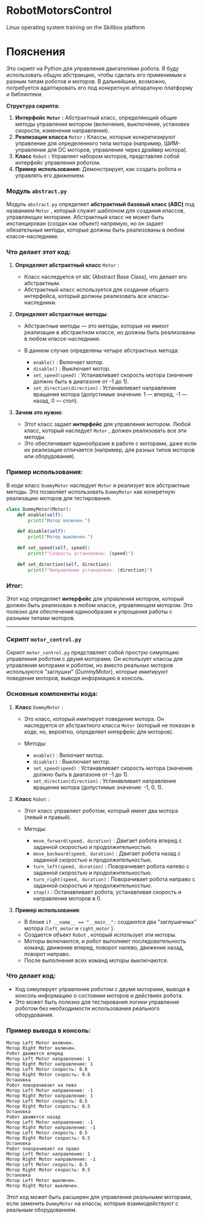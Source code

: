 # RobotMotorsControl
Linux operating system training on the Skillbox platform

# Пояснения

Это скрипт на Python для управления двигателями робота. Я буду использовать общую абстракцию, чтобы сделать его применимым к разным типам роботов и моторов. В дальнейшем, возможно, потребуется адаптировать его под конкретную аппаратную платформу и библиотеки.

**Структура скрипта:**

1. **Интерфейс** **`Motor`** **:** Абстрактный класс, определяющий общие методы управления мотором (включение, выключение, установка скорости, изменение направления).
2. **Реализации класса** `Motor` **:** Классы, которые конкретизируют управление для определенного типа мотора (например, ШИМ-управление для DC моторов, управление через драйвер мотора).
3. **Класс** `Robot` **:** Управляет набором моторов, представляя собой интерфейс управления роботом.
4. **Пример использования:** Демонстрирует, как создать робота и управлять его движением.

### Модуль `abstract.py`


Модуль `abstract.py`  определяет **абстрактный базовый класс (ABC)** под названием `Motor` , который служит шаблоном для создания классов, управляющих моторами. Абстрактный класс не может быть инстанцирован (создан как объект) напрямую, но он задает обязательные методы, которые должны быть реализованы в любом классе-наследнике.

### Что делает этот код:

1. **Определяет абстрактный класс** `Motor` :

    * Класс наследуется от `ABC`  (Abstract Base Class), что делает его абстрактным.
    * Абстрактный класс используется для создания общего интерфейса, который должны реализовать все классы-наследники.
2. **Определяет абстрактные методы**:

    * Абстрактные методы — это методы, которые не имеют реализации в абстрактном классе, но должны быть реализованы в любом классе-наследнике.
    * В данном случае определены четыре абстрактных метода:

      *  `enable()` : Включает мотор.
      *  `disable()` : Выключает мотор.
      *  `set_speed(speed)` : Устанавливает скорость мотора (значение должно быть в диапазоне от -1 до 1).
      *  `set_direction(direction)` : Устанавливает направление вращения мотора (допустимые значения: 1 — вперед, -1 — назад, 0 — стоп).
3. **Зачем это нужно**:

    * Этот класс задает **интерфейс** для управления мотором. Любой класс, который наследует `Motor` , должен реализовать все эти методы.
    * Это обеспечивает единообразие в работе с моторами, даже если их реализация отличается (например, для разных типов моторов или оборудования).

### Пример использования:

В коде класс `DummyMotor`  наследует `Motor`  и реализует все абстрактные методы. Это позволяет использовать `DummyMotor`  как конкретную реализацию моторов для тестирования.

```python
class DummyMotor(Motor):
    def enable(self):
        print("Мотор включен.")

    def disable(self):
        print("Мотор выключен.")

    def set_speed(self, speed):
        print(f"Скорость установлена: {speed}")

    def set_direction(self, direction):
        print(f"Направление установлено: {direction}")
```

### Итог:

Этот код определяет **интерфейс** для управления мотором, который должен быть реализован в любом классе, управляющем мотором. Это полезно для обеспечения единообразия и упрощения работы с разными типами моторов.

---

### Скрипт `motor_control.py` 


Скрипт `motor_control.py`  представляет собой простую симуляцию управления роботом с двумя моторами. Он использует классы для управления моторами и роботом, но вместо реальных моторов используются "заглушки" (DummyMotor), которые имитируют поведение моторов, выводя информацию в консоль.

### Основные компоненты кода:

1. **Класс** `DummyMotor` :

    * Это класс, который имитирует поведение мотора. Он наследуется от абстрактного класса `Motor`  (который не показан в коде, но, вероятно, определяет интерфейс для моторов).
    * Методы:

      *  `enable()` : Включает мотор.
      *  `disable()` : Выключает мотор.
      *  `set_speed(speed)` : Устанавливает скорость мотора (значение должно быть в диапазоне от -1 до 1).
      *  `set_direction(direction)` : Устанавливает направление вращения мотора (допустимые значения: -1, 0, 1).
2. **Класс** `Robot` :

    * Этот класс управляет роботом, который имеет два мотора (левый и правый).
    * Методы:

      *  `move_forward(speed, duration)` : Двигает робота вперед с заданной скоростью и продолжительностью.
      *  `move_backward(speed, duration)` : Двигает робота назад с заданной скоростью и продолжительностью.
      *  `turn_left(speed, duration)` : Поворачивает робота налево с заданной скоростью и продолжительностью.
      *  `turn_right(speed, duration)` : Поворачивает робота направо с заданной скоростью и продолжительностью.
      *  `stop()` : Останавливает робота, устанавливая скорость и направление моторов в 0.
3. **Пример использования**:

    * В блоке `if __name__ == "__main__":`  создаются два "заглушечных" мотора (`left_motor`  и `right_motor` ).
    * Создается объект `Robot` , который использует эти моторы.
    * Моторы включаются, и робот выполняет последовательность команд: движение вперед, поворот налево, движение назад, поворот направо.
    * После выполнения всех команд моторы выключаются.

### Что делает код:

* Код симулирует управление роботом с двумя моторами, выводя в консоль информацию о состоянии моторов и действиях робота.
* Это может быть полезно для тестирования логики управления роботом без необходимости использования реального оборудования.

### Пример вывода в консоль:

```
Мотор Left Motor включен.
Мотор Right Motor включен.
Робот движется вперед
Мотор Left Motor направление: 1
Мотор Right Motor направление: 1
Мотор Left Motor скорость: 0.8
Мотор Right Motor скорость: 0.8
Остановка
Робот поворачивает на лево
Мотор Left Motor направление: -1
Мотор Right Motor направление: 1
Мотор Left Motor скорость: 0.5
Мотор Right Motor скорость: 0.5
Остановка
Робот движется назад
Мотор Left Motor направление: -1
Мотор Right Motor направление: -1
Мотор Left Motor скорость: 0.5
Мотор Right Motor скорость: 0.5
Остановка
Робот поворачивает на право
Мотор Left Motor направление: 1
Мотор Right Motor направление: -1
Мотор Left Motor скорость: 0.5
Мотор Right Motor скорость: 0.5
Остановка
Мотор Left Motor выключен.
Мотор Right Motor выключен.
```

Этот код может быть расширен для управления реальными моторами, если заменить `DummyMotor`  на классы, которые взаимодействуют с реальным оборудованием.
